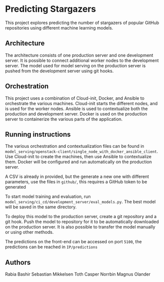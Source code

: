 
# Predicting Stargazers

This project explores predicting the number of stargazers of popular GitHub repositories using different machine learning models.

## Architecture
The architecture consists of one production server and one development server. It is possible to connect additional worker nodes to the development server. The model used for model serving on the production server is pushed from the development server using git hooks.

## Orchestration
This project uses a combination of Cloud-init, Docker, and Ansible to orchestrate the various machines. Cloud-init starts the different nodes, and is used for the worker nodes. Ansible is used to contextualize both the production and development server. Docker is used on the production server to containerize the various parts of the application.

## Running instructions
The various orchestration and contextualization files can be found in `model_serving/openstack-client/single_node_with_docker_ansible_client`. Use Cloud-init to create the machines, then use Ansible to contextualize them. Docker will be configured and run automatically on the production server.

A CSV is already in provided, but the generate a new one with different parameters, use the files in `github/`, this requires a GitHub token to be generated

To start model training and evaluation, run `model_serving/ci_cd/development_server/eval_models.py`. The best model will be saved in the same directory.

To deploy this model to the production server, create a git repository and a git hook. Push the model to repository for it to be automatically downloaded on the production server. It is also possible to transfer the model manually or using other methods.

The predictions on the front-end can be accessed on port `5100`, the predictions can be reached in `IP/predictions`

## Authors
Rabia Bashir
Sebastian Mikkelsen Toth
Casper Norrbin
Magnus Olander
